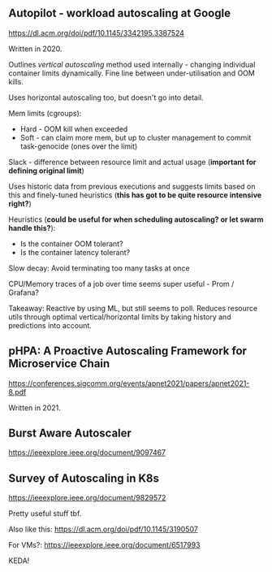 
## Autopilot - workload autoscaling at Google
https://dl.acm.org/doi/pdf/10.1145/3342195.3387524

Written in 2020.

Outlines *vertical autoscaling* method used internally - changing individual container limits dynamically. Fine line between under-utilisation and OOM kills.

Uses horizontal autoscaling too, but doesn't go into detail.

Mem limits (cgroups):
- Hard - OOM kill when exceeded
- Soft - can claim more mem, but up to cluster management to commit task-genocide (ones over the limit)

Slack - difference between resource limit and actual usage (**important for defining original limit**)

Uses historic data from previous executions and suggests limits based on this and finely-tuned heuristics (**this has got to be quite resource intensive right?**)

Heuristics (**could be useful for when scheduling autoscaling? or let swarm handle this?**):
- Is the container OOM tolerant?
- Is the container latency tolerant?

Slow decay: Avoid terminating too many tasks at once

CPU/Memory traces of a job over time seems super useful - Prom / Grafana? 

Takeaway: Reactive by using ML, but still seems to poll. Reduces resource utils through optimal vertical/horizontal limits by taking history and predictions into account.


## pHPA: A Proactive Autoscaling Framework for Microservice Chain

https://conferences.sigcomm.org/events/apnet2021/papers/apnet2021-8.pdf

Written in 2021.




## Burst Aware Autoscaler
https://ieeexplore.ieee.org/document/9097467


## Survey of Autoscaling in K8s
https://ieeexplore.ieee.org/document/9829572

Pretty useful stuff tbf.

Also like this:
https://dl.acm.org/doi/pdf/10.1145/3190507

For VMs?:
https://ieeexplore.ieee.org/document/6517993


KEDA!




